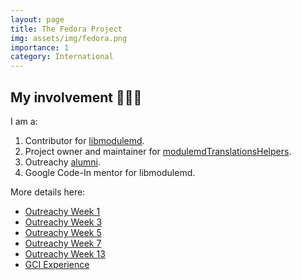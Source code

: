 ```yaml
---
layout: page
title: The Fedora Project
img: assets/img/fedora.png
importance: 1
category: International
---
```


## My involvement 👩🏻‍🏫

I am a:
1. Contributor for [libmodulemd](https://github.com/fedora-modularity/libmodulemd).
2. Project owner and maintainer for [modulemdTranslationsHelpers](https://github.com/fedora-modularity/ModulemdTranslationHelpers).
3. Outreachy [alumni](https://www.outreachy.org/alums/2019-05/).
4. Google Code-In mentor for libmodulemd.

More details here: 
- [Outreachy Week 1](https://orionstar25.github.io/blog/2019/outreachy-week-1/)
- [Outreachy Week 3](https://orionstar25.github.io/blog/2019/outreachy-week-3/)
- [Outreachy Week 5](https://orionstar25.github.io/blog/2019/outreachy-week-5/)
- [Outreachy Week 7](https://orionstar25.github.io/blog/2019/outreachy-week-7/)
- [Outreachy Week 13](https://orionstar25.github.io/blog/2019/outreachy-week-13/)
- [GCI Experience](https://orionstar25.github.io/contributions/gci/)
